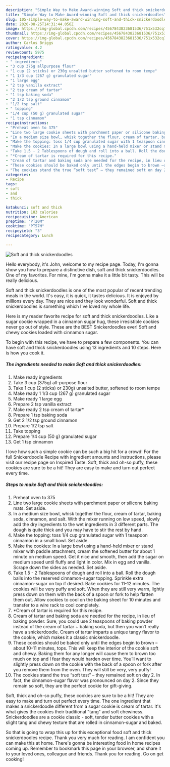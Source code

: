 ```yaml
---
description: "Simple Way to Make Award-winning Soft and thick snickerdoodles"
title: "Simple Way to Make Award-winning Soft and thick snickerdoodles"
slug: 105-simple-way-to-make-award-winning-soft-and-thick-snickerdoodles
date: 2020-08-25T14:31:44.056Z
image: https://img-global.cpcdn.com/recipes/4567843823681536/751x532cq70/soft-and-thick-snickerdoodles-recipe-main-photo.jpg
thumbnail: https://img-global.cpcdn.com/recipes/4567843823681536/751x532cq70/soft-and-thick-snickerdoodles-recipe-main-photo.jpg
cover: https://img-global.cpcdn.com/recipes/4567843823681536/751x532cq70/soft-and-thick-snickerdoodles-recipe-main-photo.jpg
author: Carlos Briggs
ratingvalue: 4.2
reviewcount: 5975
recipeingredient:
- " ingredients"
- "3 cup 375g allpurpose flour"
- "1 cup (2 sticks) or 230g unsalted butter softened to room tempe"
- "1 1/3 cup (267 g) granulated sugar"
- "1 large egg"
- "2 tsp vanilla extract"
- "2 tsp cream of tartar"
- "1 tsp baking soda"
- "2 1/2 tsp ground cinnamon"
- "1/2 tsp salt"
- " topping"
- "1/4 cup (50 g) granulated sugar"
- "1 tsp cinnamon"
recipeinstructions:
- "Preheat oven to 375"
- "Line two large cookie sheets with parchment paper or silicone baking mats. Set aside."
- "In a medium size bowl, whisk together the flour, cream of tartar, baking soda, cinnamon, and salt. With the mixer running on low speed, slowly add the dry ingredients to the wet ingredients in 3 different parts. The dough is quite thick and you may have to stir the rest by hand."
- "Make the topping: toss 1/4 cup granulated sugar with 1 teaspoon cinnamon in a small bowl. Set aside."
- "Make the cookies: In a large bowl using a hand-held mixer or stand mixer with paddle attachment, cream the softened butter for about 1 minute on medium speed. Get it nice and smooth, then add the sugar on medium speed until fluffy and light in color. Mix in egg and vanilla. Scrape down the sides as needed. Set aside."
- "Take 1.5 - 2 Tablespoons of dough and roll into a ball. Roll the dough balls into the reserved cinnamon-sugar topping. Sprinkle extra cinnamon-sugar on top if desired. Bake cookies for 11-12 minutes. The cookies will be very puffy and soft. When they are still very warm, lightly press down on them with the back of a spoon or fork to help flatten them out. Allow cookies to cool on the baking sheet for 10 minutes and transfer to a wire rack to cool completely."
- "*Cream of tartar is required for this recipe."
- "Cream of tartar and baking soda are needed for the recipe, in lieu of baking powder. Sure, you could use 2 teaspoons of baking powder instead of the cream of tartar + baking soda, but then you won’t really have a snickerdoodle. Cream of tartar imparts a unique tangy flavor to the cookie, which makes it a classic snickerdoodle."
- "These cookies should be baked only until the edges begin to brown –about 10-11 minutes, tops. This will keep the interior of the cookie soft and chewy. Baking them for any longer will cause them to brown too much on top and I fear they would harden over time. You’ll want to slightly press down on the cookie with the back of a spoon or fork after you remove them from the oven. They will still be very, very puffy!"
- "The cookies stand the true “soft test” – they remained soft on day 2. In fact, the cinnamon-sugar flavor was pronounced on day 2. Since they remain so soft, they are the perfect cookie for gift-giving."
categories:
- Recipe
tags:
- soft
- and
- thick

katakunci: soft and thick 
nutrition: 183 calories
recipecuisine: American
preptime: "PT20M"
cooktime: "PT57M"
recipeyield: "3"
recipecategory: Lunch

---
```



![Soft and thick snickerdoodles](https://img-global.cpcdn.com/recipes/4567843823681536/751x532cq70/soft-and-thick-snickerdoodles-recipe-main-photo.jpg)

Hello everybody, it's John, welcome to my recipe page. Today, I'm gonna show you how to prepare a distinctive dish, soft and thick snickerdoodles. One of my favorites. For mine, I'm gonna make it a little bit tasty. This will be really delicious.

Soft and thick snickerdoodles is one of the most popular of recent trending meals in the world. It's easy, it is quick, it tastes delicious. It is enjoyed by millions every day. They are nice and they look wonderful. Soft and thick snickerdoodles is something which I've loved my whole life.

Here is my reader favorite recipe for soft and thick snickerdoodles. Like a sugar cookie wrapped in a cinnamon sugar hug, these irresistible cookies never go out of style. These are the BEST Snickerdoodles ever! Soft and chewy cookies loaded with cinnamon sugar.


To begin with this recipe, we have to prepare a few components. You can have soft and thick snickerdoodles using 13 ingredients and 10 steps. Here is how you cook it.

<!--inarticleads1-->

##### The ingredients needed to make Soft and thick snickerdoodles:

1. Make ready  ingredients
1. Take 3 cup (375g) all-purpose flour
1. Take 1 cup (2 sticks) or 230g) unsalted butter, softened to room tempe
1. Make ready 1 1/3 cup (267 g) granulated sugar
1. Make ready 1 large egg
1. Prepare 2 tsp vanilla extract
1. Make ready 2 tsp cream of tartar*
1. Prepare 1 tsp baking soda
1. Get 2 1/2 tsp ground cinnamon
1. Prepare 1/2 tsp salt
1. Take  topping
1. Prepare 1/4 cup (50 g) granulated sugar
1. Get 1 tsp cinnamon


I love how such a simple cookie can be such a big hit for a crowd! For the full Snickerdoodle Recipe with ingredient amounts and instructions, please visit our recipe page on Inspired Taste. Soft, thick and oh-so puffy, these cookies are sure to be a hit! They are easy to make and turn out perfect every time. 

<!--inarticleads2-->

##### Steps to make Soft and thick snickerdoodles:

1. Preheat oven to 375
1. Line two large cookie sheets with parchment paper or silicone baking mats. Set aside.
1. In a medium size bowl, whisk together the flour, cream of tartar, baking soda, cinnamon, and salt. With the mixer running on low speed, slowly add the dry ingredients to the wet ingredients in 3 different parts. The dough is quite thick and you may have to stir the rest by hand.
1. Make the topping: toss 1/4 cup granulated sugar with 1 teaspoon cinnamon in a small bowl. Set aside.
1. Make the cookies: In a large bowl using a hand-held mixer or stand mixer with paddle attachment, cream the softened butter for about 1 minute on medium speed. Get it nice and smooth, then add the sugar on medium speed until fluffy and light in color. Mix in egg and vanilla. Scrape down the sides as needed. Set aside.
1. Take 1.5 - 2 Tablespoons of dough and roll into a ball. Roll the dough balls into the reserved cinnamon-sugar topping. Sprinkle extra cinnamon-sugar on top if desired. Bake cookies for 11-12 minutes. The cookies will be very puffy and soft. When they are still very warm, lightly press down on them with the back of a spoon or fork to help flatten them out. Allow cookies to cool on the baking sheet for 10 minutes and transfer to a wire rack to cool completely.
1. *Cream of tartar is required for this recipe.
1. Cream of tartar and baking soda are needed for the recipe, in lieu of baking powder. Sure, you could use 2 teaspoons of baking powder instead of the cream of tartar + baking soda, but then you won’t really have a snickerdoodle. Cream of tartar imparts a unique tangy flavor to the cookie, which makes it a classic snickerdoodle.
1. These cookies should be baked only until the edges begin to brown –about 10-11 minutes, tops. This will keep the interior of the cookie soft and chewy. Baking them for any longer will cause them to brown too much on top and I fear they would harden over time. You’ll want to slightly press down on the cookie with the back of a spoon or fork after you remove them from the oven. They will still be very, very puffy!
1. The cookies stand the true “soft test” – they remained soft on day 2. In fact, the cinnamon-sugar flavor was pronounced on day 2. Since they remain so soft, they are the perfect cookie for gift-giving.


Soft, thick and oh-so puffy, these cookies are sure to be a hit! They are easy to make and turn out perfect every time. The one ingredient that makes a snickerdoodle different from a sugar cookie is cream of tartar. It&#39;s what gives the cookies their traditional &#34;tang&#34; and soft chewiness. Snickerdoodles are a cookie classic - soft, tender butter cookies with a slight tang and chewy texture that are rolled in cinnamon-sugar and baked. 

So that is going to wrap this up for this exceptional food soft and thick snickerdoodles recipe. Thank you very much for reading. I am confident you can make this at home. There's gonna be interesting food in home recipes coming up. Remember to bookmark this page in your browser, and share it to your loved ones, colleague and friends. Thank you for reading. Go on get cooking!
